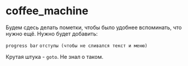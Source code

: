# coffee_machine
Будем сдесь делать пометки, чтобы было удобнее вспоминать, что нужно ещё.
Нужно будет добавить: 

`progress bar`
`отступы (чтобы не сливался текст и меню)`

Крутая штука - `goto`. Не знал о таком.
